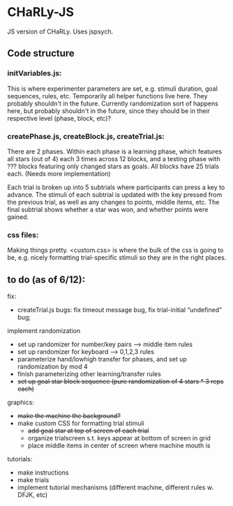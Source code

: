 # CHaRLy-JS
JS version of CHaRLy. Uses jspsych.

## Code structure
### initVariables.js:
This is where experimenter parameters are set, e.g. stimuli duration, goal sequences, rules, etc. Temporarily all helper functions live here. They probably shouldn't in the future. Currently randomization sort of happens here, but probably shouldn't in the future, since they should be in their respective level (phase, block, etc)?

### createPhase.js, createBlock.js, createTrial.js:
There are 2 phases. Within each phase is a learning phase, which features all stars (out of 4) each 3 times across 12 blocks, and a testing phase with ??? blocks featuring only changed stars as goals. All blocks have 25 trials each. (Needs more implementation)

Each trial is broken up into 5 subtrials where participants can press a key to advance. The stimuli of each subtrial is updated with the key pressed from the previous trial, as well as any changes to points, middle items, etc. The final subtrial shows whether a star was won, and whether points were gained.

### css files:
Making things pretty. <custom.css> is where the bulk of the css is going to be, e.g. nicely formatting trial-specific stimuli so they are in the right places.

## to do (as of 6/12):
fix:
- createTrial.js bugs: fix timeout message bug, fix trial-initial “undefined” bug;

implement randomization
- set up randomizer for number/key pairs —> middle item rules
- set up randomizer for keyboard —> 0,1,2,3 rules
- parameterize hand/lowhigh transfer for phases, and set up randomization by mod 4
- finish parameterizing other learning/transfer rules
- ~~set up goal star block sequence (pure randomization of 4 stars * 3 reps each)~~

graphics:
- ~~make the machine the background?~~
- make custom CSS for formatting trial stimuli
  - ~~add goal star at top of screen of each trial~~
  - organize trialscreen s.t. keys appear at bottom of screen in grid
  - place middle items in center of screen where machine mouth is

tutorials:
- make instructions
- make trials
- implement tutorial mechanisms (different machine, different rules w. DFJK, etc)
